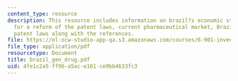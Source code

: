 ```yaml
---
content_type: resource
description: This resource includes information on brazil?s economic status, the need
  for a reform of the patent laws, current pharmaceutical market, Brazilian government,
  patent laws along with the references.
file: https://ol-ocw-studio-app-qa.s3.amazonaws.com/courses/6-901-inventions-and-patents-fall-2005/4fe1c2a5ff96a5ace161ce9bb4633fc3_brazil_gen_drug.pdf
file_type: application/pdf
resourcetype: Document
title: brazil_gen_drug.pdf
uid: 4fe1c2a5-ff96-a5ac-e161-ce9bb4633fc3
---
```

